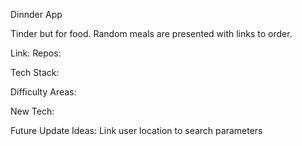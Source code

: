 Dinnder App

Tinder but for food. Random meals are presented with links to order. 


Link:
Repos:

Tech Stack:

Difficulty Areas:

New Tech:

Future Update Ideas:
Link user location to search parameters
